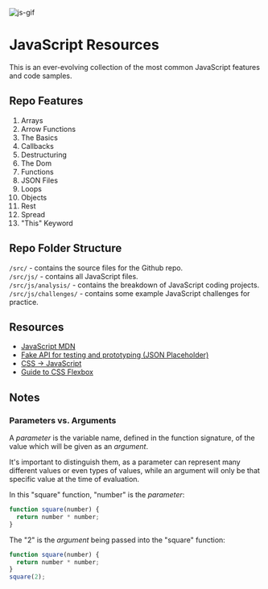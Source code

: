 ![js-gif](https://user-images.githubusercontent.com/59746024/108250339-3946ac80-70fa-11eb-9441-607fce5c3843.gif)

# JavaScript Resources
This is an ever-evolving collection of the most common JavaScript features and code samples.

## Repo Features
1. Arrays
2. Arrow Functions
3. The Basics
4. Callbacks
5. Destructuring
6. The Dom
7. Functions
8. JSON Files
9. Loops
10. Objects
11. Rest
12. Spread
13. "This" Keyword

## Repo Folder Structure
`/src/` - contains the source files for the Github repo. \
`/src/js/` - contains all JavaScript files. \
`/src/js/analysis/` - contains the breakdown of JavaScript coding projects. \
`/src/js/challenges/` - contains some example JavaScript challenges for practice.

## Resources
- [JavaScript MDN](https://developer.mozilla.org/en-US/docs/Web/JavaScript)
- [Fake API for testing and prototyping (JSON Placeholder)](https://jsonplaceholder.typicode.com/)
- [CSS -> JavaScript](https://css2js.dotenv.dev/)
- [Guide to CSS Flexbox](https://css-tricks.com/snippets/css/a-guide-to-flexbox/)

## Notes

### Parameters vs. Arguments
A *parameter* is the variable name, defined in the function signature, of the value which will be given as an *argument*. 

It's important to distinguish them, as a parameter can represent many different values or even types of values, while an argument will only be that specific value at the time of evaluation.

In this "square" function, "number" is the *parameter*:

```javascript
function square(number) {
  return number * number;
}
```

The "2" is the *argument* being passed into the "square" function:

```javascript
function square(number) {
  return number * number;
}
square(2);
```